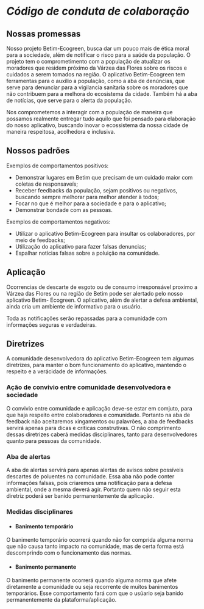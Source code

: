 # ***Código de conduta de colaboração***


## **Nossas promessas**
Nosso projeto Betim-Ecogreen, busca dar um pouco mais de ética moral para a sociedade, além de notificar o risco para a saúde da população. O projeto tem o comprometimento com a população de atualizar os moradores que residem próximo da Várzea das Flores sobre os riscos e cuidados a serem tomados na região. O aplicativo Betim-Ecogreen tem ferramentas para o auxilio a população, como a aba de denúncias, que serve para denunciar para a vigilancia sanítaria sobre os moradores que não contribuem para a melhora do ecosistema da cidade. Também há a aba de notícias, que serve para o alerta da população.

Nos comprometemos a interagir com a população de maneira que possamos realmente entregar tudo aquilo que foi pensado para elaboração do nosso aplicativo, buscando  inovar o ecossistema da nossa cidade de maneira respeitosa, acolhedora e inclusiva.

## **Nossos padrões**
Exemplos de comportamentos positivos:
- Demonstrar lugares em Betim que precisam de um cuidado maior com coletas de responsaveís;
- Receber feedbacks da população, sejam positivos ou negativos, buscando sempre melhorar para melhor atender à todos;
- Focar no que é melhor para a sociedade e para o aplicativo;
- Demonstrar bondade com as pessoas.

Exemplos de comportamentos negativos:

- Utilizar o aplicativo Betim-Ecogreen para insultar os colaboradores, por meio de feedbacks;
- Utilização do aplicativo para fazer falsas denuncias;
- Espalhar notícias falsas sobre a poluição na comunidade.

## **Aplicação**

Ocorrencias de descarte de esgoto ou de consumo irresponsável proximo a Várzea das Flores ou na região de Betim pode ser alertado pelo nosso aplicativo Betim- Ecogreen. O aplicativo, além de alertar a defesa ambiental, ainda cria um ambiente de informativo para o usuário.

Toda as notificações serão repassadas para a comunidade com informações seguras e verdadeiras.

## **Diretrizes**

A comunidade desenvolvedora do aplicativo Betim-Ecogreen tem algumas diretrizes, para manter o bom funcionamento do aplicativo, mantendo o respeito e a verácidade de informações.

 ### **Ação de convivio entre comunidade desenvolvedora e sociedade**

   O  convivio entre comunidade e aplicação deve-se estar em comjuto, para que haja respeito entre colaboradores e comunidade. Portanto na aba de feedback não aceitaremos xingamentos ou palavrões, a aba de feedbacks servirá apenas para dicas e críticas construtivas. O não comprimento dessas diretrizes caberá medidas disciplinares, tanto para desenvolvedores quanto para pessoas da comunidade.
 
### **Aba de alertas**

   A aba de alertas servirá para apenas alertas de avisos sobre possíveis descartes de poluentes na comunidade. Essa aba não pode conter informações falsas, pois criaremos uma notificação para a defesa ambiental, onde a mesma deverá agir. Portanto quem não seguir esta diretriz poderá ser banido permanentemente da aplicação.
     
### **Medidas disciplinares**

- #### **Banimento temporário**

O banimento temporário ocorrerá quando não for comprida alguma norma que não causa tanto impacto na comunidade, mas de certa forma está descomprindo com o funcionamento das normas.

- #### **Banimento permanente**

O banimento permanente ocorrerá quando alguma norma que afete diretamente a comunidade ou seja recorrente de muitos banimentos temporários. Esse comportamento fará com que o usúario seja banido permanentemente da plataforma/aplicação.


